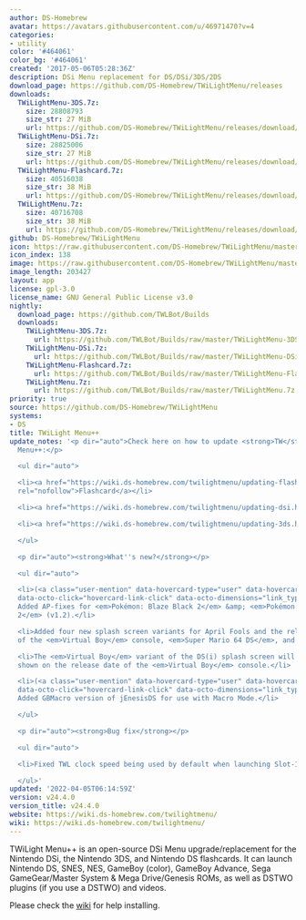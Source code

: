 ```yaml
---
author: DS-Homebrew
avatar: https://avatars.githubusercontent.com/u/46971470?v=4
categories:
- utility
color: '#464061'
color_bg: '#464061'
created: '2017-05-06T05:28:36Z'
description: DSi Menu replacement for DS/DSi/3DS/2DS
download_page: https://github.com/DS-Homebrew/TWiLightMenu/releases
downloads:
  TWiLightMenu-3DS.7z:
    size: 28808793
    size_str: 27 MiB
    url: https://github.com/DS-Homebrew/TWiLightMenu/releases/download/v24.4.0/TWiLightMenu-3DS.7z
  TWiLightMenu-DSi.7z:
    size: 28825006
    size_str: 27 MiB
    url: https://github.com/DS-Homebrew/TWiLightMenu/releases/download/v24.4.0/TWiLightMenu-DSi.7z
  TWiLightMenu-Flashcard.7z:
    size: 40516038
    size_str: 38 MiB
    url: https://github.com/DS-Homebrew/TWiLightMenu/releases/download/v24.4.0/TWiLightMenu-Flashcard.7z
  TWiLightMenu.7z:
    size: 40716708
    size_str: 38 MiB
    url: https://github.com/DS-Homebrew/TWiLightMenu/releases/download/v24.4.0/TWiLightMenu.7z
github: DS-Homebrew/TWiLightMenu
icon: https://raw.githubusercontent.com/DS-Homebrew/TWiLightMenu/master/booter/Twilight%2B%2B-animated%20icon-fix.gif
icon_index: 138
image: https://raw.githubusercontent.com/DS-Homebrew/TWiLightMenu/master/logo.png
image_length: 203427
layout: app
license: gpl-3.0
license_name: GNU General Public License v3.0
nightly:
  download_page: https://github.com/TWLBot/Builds
  downloads:
    TWiLightMenu-3DS.7z:
      url: https://github.com/TWLBot/Builds/raw/master/TWiLightMenu-3DS.7z
    TWiLightMenu-DSi.7z:
      url: https://github.com/TWLBot/Builds/raw/master/TWiLightMenu-DSi.7z
    TWiLightMenu-Flashcard.7z:
      url: https://github.com/TWLBot/Builds/raw/master/TWiLightMenu-Flashcard.7z
    TWiLightMenu.7z:
      url: https://github.com/TWLBot/Builds/raw/master/TWiLightMenu.7z
priority: true
source: https://github.com/DS-Homebrew/TWiLightMenu
systems:
- DS
title: TWiLight Menu++
update_notes: '<p dir="auto">Check here on how to update <strong>TW</strong>i<strong>L</strong>ight
  Menu++:</p>

  <ul dir="auto">

  <li><a href="https://wiki.ds-homebrew.com/twilightmenu/updating-flashcard.html"
  rel="nofollow">Flashcard</a></li>

  <li><a href="https://wiki.ds-homebrew.com/twilightmenu/updating-dsi.html" rel="nofollow">DSi</a></li>

  <li><a href="https://wiki.ds-homebrew.com/twilightmenu/updating-3ds.html" rel="nofollow">3DS</a></li>

  </ul>

  <p dir="auto"><strong>What''s new?</strong></p>

  <ul dir="auto">

  <li>(<a class="user-mention" data-hovercard-type="user" data-hovercard-url="/users/DeadSkullzJr/hovercard"
  data-octo-click="hovercard-link-click" data-octo-dimensions="link_type:self" href="https://github.com/DeadSkullzJr">@DeadSkullzJr</a>)
  Added AP-fixes for <em>Pokémon: Blaze Black 2</em> &amp; <em>Pokémon: Volt White
  2</em> (v1.2).</li>

  <li>Added four new splash screen variants for April Fools and the release dates
  of the <em>Virtual Boy</em> console, <em>Super Mario 64 DS</em>, and <em>Style Savvy</em>.</li>

  <li>The <em>Virtual Boy</em> variant of the DS(i) splash screen will now also be
  shown on the release date of the <em>Virtual Boy</em> console.</li>

  <li>(<a class="user-mention" data-hovercard-type="user" data-hovercard-url="/users/xonn83/hovercard"
  data-octo-click="hovercard-link-click" data-octo-dimensions="link_type:self" href="https://github.com/xonn83">@xonn83</a>)
  Added GBMacro version of jEnesisDS for use with Macro Mode.</li>

  </ul>

  <p dir="auto"><strong>Bug fix</strong></p>

  <ul dir="auto">

  <li>Fixed TWL clock speed being used by default when launching Slot-1 cartridges.</li>

  </ul>'
updated: '2022-04-05T06:14:59Z'
version: v24.4.0
version_title: v24.4.0
website: https://wiki.ds-homebrew.com/twilightmenu/
wiki: https://wiki.ds-homebrew.com/twilightmenu/
---
```

TWiLight Menu++ is an open-source DSi Menu upgrade/replacement for the Nintendo DSi, the Nintendo 3DS, and Nintendo DS flashcards. It can launch Nintendo DS, SNES, NES, GameBoy (color), GameBoy Advance, Sega GameGear/Master System & Mega Drive/Genesis ROMs, as well as DSTWO plugins (if you use a DSTWO) and videos.

Please check the [wiki](https://wiki.ds-homebrew.com/twilightmenu/) for help installing.